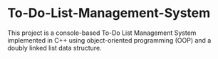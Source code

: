 # To-Do-List-Management-System

This project is a console-based To-Do List Management System implemented in C++ using object-oriented programming (OOP) and a doubly linked list data structure. 
